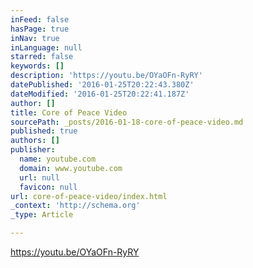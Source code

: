 ```yaml
---
inFeed: false
hasPage: true
inNav: true
inLanguage: null
starred: false
keywords: []
description: 'https://youtu.be/OYaOFn-RyRY'
datePublished: '2016-01-25T20:22:43.380Z'
dateModified: '2016-01-25T20:22:41.187Z'
author: []
title: Core of Peace Video
sourcePath: _posts/2016-01-18-core-of-peace-video.md
published: true
authors: []
publisher:
  name: youtube.com
  domain: www.youtube.com
  url: null
  favicon: null
url: core-of-peace-video/index.html
_context: 'http://schema.org'
_type: Article

---
```

https://youtu.be/OYaOFn-RyRY